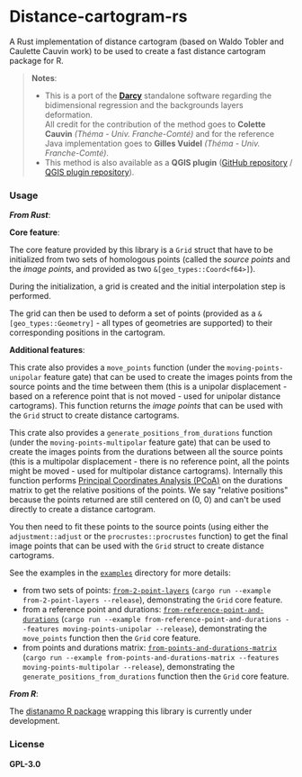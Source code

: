 # Distance-cartogram-rs

A Rust implementation of distance cartogram (based on Waldo Tobler and Caulette Cauvin work) to be used
to create a fast distance cartogram package for R.


> **Notes**:
> - This is a port of the **[Darcy](https://thema.univ-fcomte.fr/productions/software/darcy/)** standalone software regarding the bidimensional regression and the backgrounds layers deformation.  
All credit for the contribution of the method goes to **Colette Cauvin** *(Théma - Univ. Franche-Comté)* and for the reference Java implementation goes to **Gilles Vuidel** *(Théma - Univ. Franche-Comté)*.
> - This method is also available as a **QGIS plugin** ([GitHub repository](https://github.com/mthh/QgisDistanceCartogramPlugin) / [QGIS plugin repository](https://plugins.qgis.org/plugins/dist_cartogram/)).

### Usage

_**From Rust**_:

**Core feature**:

The core feature provided by this library is a `Grid` struct that have to be initialized from two sets of homologous
points (called the *source points* and the *image points*, and provided as two `&[geo_types::Coord<f64>]`).

During the initialization, a grid is created and the initial interpolation step is performed.

The grid can then be used to deform a set of points (provided as a `&[geo_types::Geometry]` - all types of geometries
are supported) to their corresponding positions in the cartogram.

**Additional features**:

This crate also provides a `move_points` function (under the `moving-points-unipolar` feature gate) that can be used to create
the images points from the source points and the time between them (this is a unipolar displacement - based on a reference point that is
not moved - used for unipolar distance cartograms).
This function returns the *image points* that can be used with the `Grid` struct to create distance cartograms.

This crate also provides a `generate_positions_from_durations` function (under the `moving-points-multipolar` feature gate) that can be used to create
the images points from the durations between all the source points (this is a multipolar displacement - there is no reference point, all the points might be moved - used for multipolar distance cartograms).
Internally this function performs [Principal Coordinates Analysis (PCoA)](https://en.wikipedia.org/wiki/Multidimensional_scaling#Classical_multidimensional_scaling) on the durations matrix to get the relative positions of the points. We say "relative positions" because the points returned are still centered on (0, 0) and can't be used directly to create a distance cartogram. 

You then need to fit these points to the source points (using either the `adjustment::adjust` or the `procrustes::procrustes` function) to get the final image points that can be used with the `Grid` struct to create distance cartograms.

See the examples in the [`examples`](./examples) directory for more details:

- from two sets of points: [`from-2-point-layers`](./examples/from-2-point-layers.rs) (`cargo run --example from-2-point-layers --release`), demonstrating the `Grid` core feature.
- from a reference point and durations: [`from-reference-point-and-durations`](./examples/from-reference-point-and-durations.rs) (`cargo run --example from-reference-point-and-durations --features moving-points-unipolar --release`), demonstrating the `move_points` function then the `Grid` core feature.
- from points and durations matrix: [`from-points-and-durations-matrix`](./examples/from-points-and-durations-matrix.rs) (`cargo run --example from-points-and-durations-matrix --features moving-points-multipolar --release`), demonstrating the `generate_positions_from_durations` function then the `Grid` core feature.

_**From R**_:

The [distanamo R package](https://github.com/riatelab/distanamo) wrapping this library is currently under development.

### License

**GPL-3.0**
